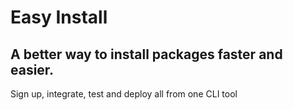 # Easy Install

## A better way to install packages faster and easier.

Sign up, integrate, test and deploy all from one CLI tool

